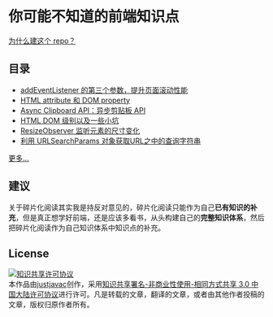 # 你可能不知道的前端知识点

[为什么建这个 repo？](https://github.com/justjavac/the-front-end-knowledge-you-may-not-know/blob/master/archives/000-why.md)

## 目录

- [addEventListener 的第三个参数，提升页面滚动性能](https://github.com/justjavac/the-front-end-knowledge-you-may-not-know/blob/master/archives/006-web-scrolling-performance-optimization-passive-event-listeners.md)
- [HTML attribute 和 DOM property](https://github.com/justjavac/the-front-end-knowledge-you-may-not-know/blob/master/archives/015-dom-attributes-and-properties.md)
- [Async Clipboard API：异步剪贴板 API](https://github.com/justjavac/the-front-end-knowledge-you-may-not-know/blob/master/archives/023-clipboardapi.md)
- [HTML DOM 级别以及一些小坑](https://github.com/justjavac/the-front-end-knowledge-you-may-not-know/blob/master/archives/014-dom-level.md)
- [ResizeObserver 监听元素的尺寸变化](https://github.com/justjavac/the-front-end-knowledge-you-may-not-know/issues/18)
- [利用 URLSearchParams 对象获取URL之中的查询字符串](https://github.com/justjavac/the-front-end-knowledge-you-may-not-know/issues/31)

[更多...](https://github.com/justjavac/the-front-end-knowledge-you-may-not-know/issues)

## 建议

关于碎片化阅读其实我是持反对意见的，碎片化阅读只能作为自己**已有知识的补充**，但是真正想学好前端，还是应该多看书，从头构建自己的**完整知识体系**，然后把碎片化阅读作为自己知识体系中知识点的补充。

## License

<a rel="license" href="http://creativecommons.org/licenses/by-nc-sa/3.0/cn/"><img alt="知识共享许可协议" style="border-width:0" src="http://i.creativecommons.org/l/by-nc-sa/3.0/cn/88x31.png" /></a><br />本<span xmlns:dct="http://purl.org/dc/terms/" href="http://purl.org/dc/dcmitype/Text" rel="dct:type">作品</span>由<a xmlns:cc="http://creativecommons.org/ns#" href="http://justjavac.com" property="cc:attributionName" rel="cc:attributionURL">justjavac</a>创作，采用<a rel="license" href="http://creativecommons.org/licenses/by-nc-sa/3.0/cn/">知识共享署名-非商业性使用-相同方式共享 3.0 中国大陆许可协议</a>进行许可。凡是转载的文章，翻译的文章，或者由其他作者投稿的文章，版权归原作者所有。
